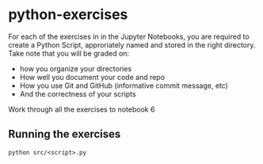 # python-exercises

For each of the exercises in in the Jupyter Notebooks, you are required to create a Python Script, approriately named and stored in the right directory. Take note that you will be graded on:
- how you organize your directories
- How well you document your code and repo
- How you use Git and GitHub (informative commit message, etc)
- And the correctness of your scripts


Work through all the exercises to notebook 6

## Running the exercises
```
python src/<script>.py
```
